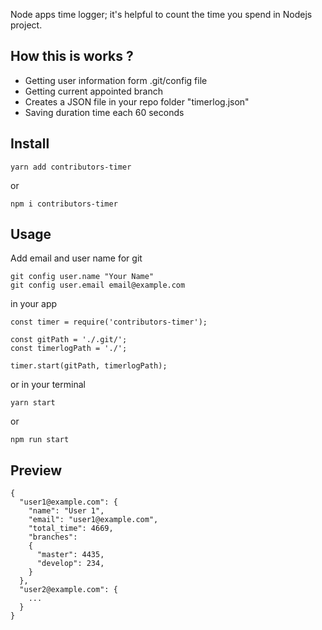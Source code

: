 Node apps time logger; it's helpful to count the time you spend in Nodejs project.

## How this is works ?
- Getting user information form .git/config file
- Getting current appointed branch
- Creates a JSON file in your repo folder "timerlog.json"
- Saving duration time each 60 seconds

## Install
```
yarn add contributors-timer
```
or
```
npm i contributors-timer
```

## Usage
Add email and user name for git

    git config user.name "Your Name"
    git config user.email email@example.com

in your app

    const timer = require('contributors-timer');
    
    const gitPath = './.git/';
    const timerlogPath = './';
    
    timer.start(gitPath, timerlogPath);
    
or in your terminal
```
yarn start
```
or
```
npm run start
```
## Preview
    {
      "user1@example.com": {
        "name": "User 1",
        "email": "user1@example.com",
        "total_time": 4669,
        "branches":
        {
          "master": 4435,
          "develop": 234,
        }
      },
      "user2@example.com": {
        ...
      }
    }
